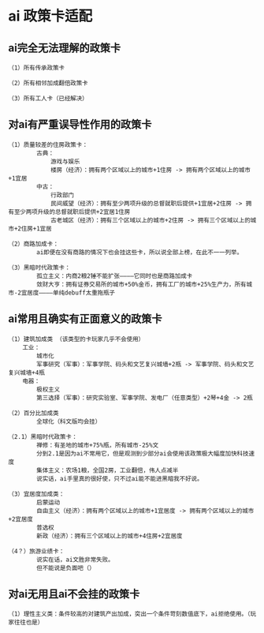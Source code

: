 # ai 政策卡适配

## ai完全无法理解的政策卡
    
    （1）所有传承政策卡

    （2）所有相邻加成翻倍政策卡

    （3）所有工人卡（已经解决）

## 对ai有严重误导性作用的政策卡

    （1）质量较差的住房政策卡：
            古典：
                游戏与娱乐
                楼房（经济）：拥有两个区域以上的城市+1住房 -> 拥有两个区域以上的城市+1宜居
            中古：
                行政部门
                民间威望（经济）：拥有至少两项升级的总督就职后提供+1宜居+2住房 -> 拥有至少两项升级的总督就职后提供+2宜居1住房
                古老城区（经济）：拥有三个区域以上的城市+2住房 -> 拥有三个区域以上的城市+2住房+1宜居

    （2）商路加成卡：
            ai即便在没有商路的情况下也会挂这些卡，所以说全部上榜，在此不一一列举。

    （3）黑暗时代政策卡：
            孤立主义：内商2粮2锤不能扩张————它同时也是商路加成卡
            敛财大亨：拥有证券交易所的城市+50%金币，拥有工厂的城市+25%生产力，所有城市-2宜居度————单纯debuff太重拖瓶子
    

## ai常用且确实有正面意义的政策卡

    （1）建筑加成类 （该类型的卡玩家几乎不会使用）
        工业：
            城市化
            军事研究（军事）：军事学院、码头和文艺复兴城墙+2瓶 -> 军事学院、码头和文艺复兴城墙+4瓶
        电器：
            极权主义
            第三选择（军事）：研究实验室、军事学院、发电厂（任意类型）+2琴+4金 -> 2瓶

    （2）百分比加成类
            全球化（科文版均会挂）

    （2.1）黑暗时代政策卡：
            禅修：有圣地的城市+75%瓶，所有城市-25%文
            分到2.1是因为ai不常用它，但是观测到少部分ai会使用该政策极大幅度加快科技速度
            集体主义：农场1粮，全国2房，工业翻倍，伟人点减半
            说实话，ai手里真的很好使，只不过ai能不能进黑暗我不好说。

    （3）宜居度加成类：
            启蒙运动
            自由主义（经济）：拥有两个区域以上的城市+1宜居度 -> 拥有两个区域以上的城市+2宜居度
            普选权
            新政（经济）：拥有三个区域以上的城市+4住房+2宜居度

    （4？）旅游业绩卡：
            说实在话，ai文胜非常失败。
            但不能说是负面吧（）

## 对ai无用且ai不会挂的政策卡

    （1）理性主义类：条件较高的对建筑产出加成，突出一个条件苛刻数值底下，ai拒绝使用。（玩家往往也是）